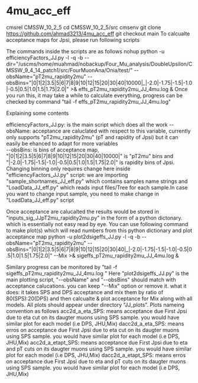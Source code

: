 # 4mu_acc_eff


cmsrel CMSSW_10_2_5
cd CMSSW_10_2_5/src
cmsenv
git clone https://github.com/ahmad3213/4mu_acc_eff
git checkout main 
To calcualte acceptance maps for Jpsi, please run following scripts

The commands inside the scripts are as follows 
nohup python -u efficiencyFactors_JJ.py -l -q -b --dir="/uscms/home/muahmad/nobackup/Four_Mu_analysis/DoubleUpsilon/CMSSW_9_4_14_patch1/src/FourMuonAna/Onia/test/" --obsName="pT2mu_rapidity2mu" --obsBins="|0|1|2|3.5|5|6|7|8|9|10|12|15|20|30|40|10000|_|-2.0|-1.75|-1.5|-1.0|-0.5|0.5|1.0|1.5|1.75|2.0|" >& effs_pT2mu_rapidity2mu_JJ_4mu.log &
Once you run this, it may take a while to calculate everything, progress can be checked by command "tail -f effs_pT2mu_rapidity2mu_JJ_4mu.log"

Explaining some contents 

efficiencyFactors_JJ.py: is the main script which does all the work
--obsName: acceptance are caluclated with respect to this variable, currently only supports "pT2mu_rapidity2mu" (pT and rapidity of Jpsi) but it can easily be ehanced to adapt for more variables  
--obsBins: is bins of acceptance map, "|0|1|2|3.5|5|6|7|8|9|10|12|15|20|30|40|10000|" is "pT2mu" bins and "|-2.0|-1.75|-1.5|-1.0|-0.5|0.5|1.0|1.5|1.75|2.0|" is rapidity bins of Jpsi. Changing binning only requires change here
inside "efficiencyFactors_JJ.py" script: we are importing "sample_shortnames_JJ_eff.py" which contains samples name strings and "LoadData_JJ_eff.py" which reads input files/Tree for each sample.In case you want to change input sample, you need to make change in "LoadData_JJ_eff.py" script

Once acceptance are calucalted the results would be stored in "inputs_sig_JJpT2mu_rapidity2mu.py" in the form of a python dictonary. which is essentially not easy read by eye. You can use following command to make plot(s) which will read numbers from this python dictionary and plot acceptance map
python -u plot2dsigeffs_JJ.py -l -q -b --obsName="pT2mu_rapidity2mu" --obsBins="|0|1|2|3.5|5|6|7|8|9|10|12|15|20|30|40|_|-2.0|-1.75|-1.5|-1.0|-0.5|0.5|1.0|1.5|1.75|2.0|" --Mix >& sigeffs_pT2mu_rapidity2mu_JJ_4mu.log & 

Similary progress can be monitored by "tail -f sigeffs_pT2mu_rapidity2mu_JJ_4mu.log "
Here "plot2dsigeffs_JJ.py" is the main plotting script, "--obsName" and "--obsBins" should match with acceptance calucations. 
you can keep "--Mix" option or remove it. what it does: it takes SPS and DPS acceptance and mix them by ratio of 80(SPS):20(DPS) and then calcualte & plot acceptance for Mix along with all models. All plots should appear under directory "JJ_plots". Plots nameing convention as follows 
acc2d_a_eta_SPS:  means acceptance due First Jpsi due to eta cut on its daugter muons using SPS sample. you would have similar plot for each model (i.e DPS, JHU,Mix)
dacc2d_a_eta_SPS: means erros on acceptance due First Jpsi due to eta cut on its daugter muons using SPS sample. you would have similar plot for each model (i.e DPS, JHU,Mix)
acc2d_a_etapt_SPS: means acceptance due First Jpsi due to eta and pT cuts on its daugter muons using SPS sample. you would have similar plot for each model (i.e DPS, JHU,Mix)
dacc2d_a_etapt_SPS: means erros on acceptance due First Jpsi due to eta and pT cuts on its daugter muons using SPS sample. you would have similar plot for each model (i.e DPS, JHU,Mix)
